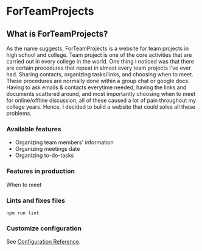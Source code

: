 # ForTeamProjects

## What is ForTeamProjects?
As the name suggests, ForTeamProjects is a website for team projects in high school and college. Team project is one of the core activities that are carried out in every college in the world. One thing I noticed was that there are certain procedures that repeat in almost every team projects I've ever had. Sharing contacts, organizing tasks/links, and choosing when to meet. These procedures are normally done within a group chat or google docs. Having to ask emails & contacts everytime needed, having the links and documents scattered around, and most importantly choosing when to meet for online/offline discussion, all of these caused a lot of pain throughout my college years. Hence, I decided to build a website that could solve all these problems. 

### Available features
<ul>
<li> Organizing team members' information
<li> Organizing meetings date
<li> Organizing to-do-tasks 
</ul>

### Features in production
When to meet

### Lints and fixes files
```
npm run lint
```

### Customize configuration
See [Configuration Reference](https://cli.vuejs.org/config/).
